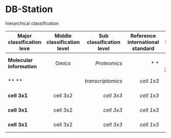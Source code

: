 # DB-Station

hierarchical classification 

|  <center>Major classification leve</center> |  <center>Middle classification level</center> |  <center>Sub classification level</center> |<center>Reference international standard</center> |<center>Unit</center> |<center>File format</center> |<center>etc</center> |
|:--------|:--------:|--------:|--------:|--------:|--------:|--------:|
|**Molecular information** | <center>Omics</center> |*Proteomics* |* * |*2 and 3unit* |*.csv, .xlsx* |*proteome* |
|** ** | <center> </center> |*transcriptomics* |*cell 1x3* |*cell 1x3* |*cell 1x3* |*cell 1x3* |
|**cell 3x1** | <center>cell 3x2 </center> |*cell 3x3* |*cell 1x3* |*cell 1x3* |*cell 1x3* |*cell 1x3* |
|**cell 3x1** | <center>cell 3x2 </center> |*cell 3x3* |*cell 1x3* |*cell 1x3* |*cell 1x3* |*cell 1x3* |
|**cell 3x1** | <center>cell 3x2 </center> |*cell 3x3* |*cell 1x3* |*cell 1x3* |*cell 1x3* |*cell 1x3* |


